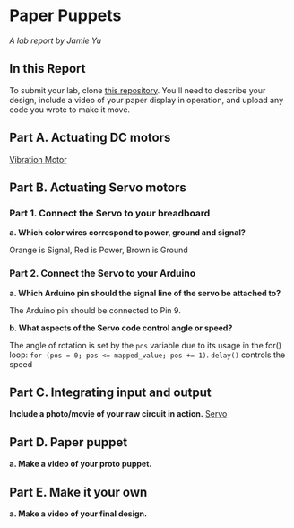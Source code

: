 # Paper Puppets

*A lab report by Jamie Yu*

## In this Report

To submit your lab, clone [this repository](https://github.com/FAR-Lab/IDD-Fa18-Lab4). You'll need to describe your design, include a video of your paper display in operation, and upload any code you wrote to make it move.

## Part A. Actuating DC motors

[Vibration Motor](https://www.youtube.com/watch?v=8eO_NGx82ng)

## Part B. Actuating Servo motors

### Part 1. Connect the Servo to your breadboard

**a. Which color wires correspond to power, ground and signal?**

Orange is Signal, Red is Power, Brown is Ground

### Part 2. Connect the Servo to your Arduino

**a. Which Arduino pin should the signal line of the servo be attached to?**

The Arduino pin should be connected to Pin 9. 

**b. What aspects of the Servo code control angle or speed?**

The angle of rotation is set by the `pos` variable  due to its usage in the for() loop: `for (pos = 0; pos <= mapped_value; pos += 1)`. `delay()` controls the speed

## Part C. Integrating input and output

**Include a photo/movie of your raw circuit in action.**
[Servo](https://www.youtube.com/watch?v=WeX1r8tB9hI)

## Part D. Paper puppet

**a. Make a video of your proto puppet.**

## Part E. Make it your own

**a. Make a video of your final design.**
 
